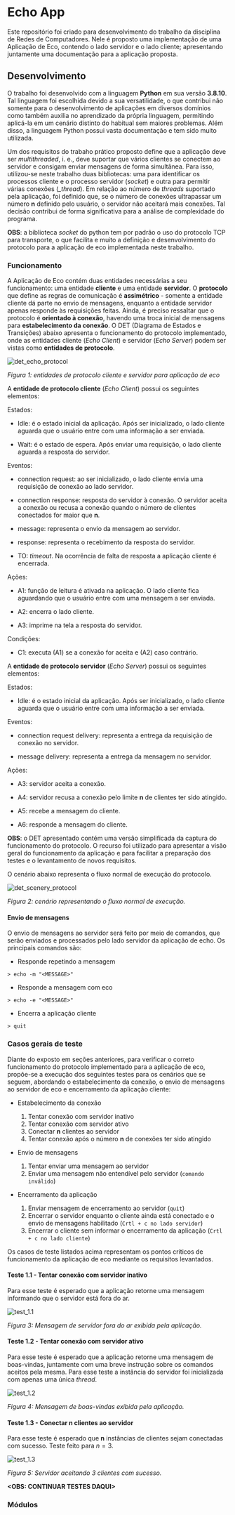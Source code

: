 # Echo App

Este repositório foi criado para desenvolvimento do trabalho da disciplina de Redes de Computadores. Nele é proposto uma implementação de uma Aplicação de Eco, contendo o lado servidor e o lado cliente; apresentando juntamente uma documentação para a aplicação proposta. 

## Desenvolvimento

O trabalho foi desenvolvido com a linguagem **Python** em sua versão **3.8.10**. Tal linguagem foi escolhida devido a sua versatilidade, o que contribui não somente para o desenvolvimento de aplicações em diversos domínios como também auxilia no aprendizado da própria linguagem, permitindo aplicá-la em um cenário distinto do habitual sem maiores problemas. Além disso, a linguagem Python possui vasta documentação e tem sido muito utilizada.

Um dos requisitos do trabaho prático proposto define que a aplicação deve ser *multithreaded*, i. e., deve suportar que vários clientes se conectem ao servidor e consigam enviar mensagens de forma simultânea. Para isso, utilizou-se neste trabalho duas bibliotecas: uma para identificar os processos cliente e o processo servidor (*socket*) e outra para permitir várias conexões (*_thread*). Em relação ao número de *threads* suportado pela aplicação, foi definido que, se o número de conexões ultrapassar um número **n** definido pelo usuário, o servidor não aceitará mais conexões. Tal decisão contribui de forma significativa para a análise de complexidade do programa.

**OBS**: a biblioteca *socket* do python tem por padrão o uso do protocolo TCP para transporte, o que facilita e muito a definição e desenvolvimento do protocolo para a aplicação de eco implementada neste trabalho.

### Funcionamento

A Aplicação de Eco contém duas entidades necessárias a seu funcionamento: uma entidade **cliente** e uma entidade **servidor**. O **protocolo** que define as regras de comunicação é **assimétrico** - somente a entidade cliente dá parte no envio de mensagens, enquanto a entidade servidor apenas responde às requisições feitas. Ainda, é preciso ressaltar que o protocolo é **orientado à conexão**, havendo uma troca inicial de mensagens para **estabelecimento da conexão**. O DET (Diagrama de Estados e Transições) abaixo apresenta o funcionamento do protocolo implementado, onde as entidades cliente (*Echo Client*) e servidor (*Echo Server*) podem ser vistas como **entidades de protocolo**.

![det_echo_protocol](images/det/echo_DET.jpg)

*Figura 1: entidades de protocolo cliente e servidor para aplicação de eco*

A **entidade de protocolo cliente** (*Echo Client*) possui os seguintes elementos:

Estados:

- Idle: é o estado inicial da aplicação. Após ser inicializado, o lado cliente aguarda que o usuário entre com uma informação a ser enviada.

- Wait: é o estado de espera. Após enviar uma requisição, o lado cliente aguarda a resposta do servidor. 

Eventos:

- connection request: ao ser inicializado, o lado cliente envia uma requisição de conexão ao lado servidor.

- connection response: resposta do servidor à conexão. O servidor aceita a conexão ou recusa a conexão quando o número de clientes conectados for maior que **n**. 

- message: representa o envio da mensagem ao servidor.

- response: representa o recebimento da resposta do servidor. 

- TO: *timeout*. Na ocorrência de falta de resposta a aplicação cliente é encerrada.

Ações: 

- A1: função de leitura é ativada na aplicação. O lado cliente fica aguardando que o usuário entre com uma mensagem a ser enviada. 

- A2: encerra o lado cliente. 

- A3: imprime na tela a resposta do servidor.

Condições:

- C1: executa (A1) se a conexão for aceita e (A2) caso contrário.

A **entidade de protocolo servidor** (*Echo Server*) possui os seguintes elementos:

Estados:

- Idle: é o estado inicial da aplicação. Após ser inicializado, o lado cliente aguarda que o usuário entre com uma informação a ser enviada.

Eventos:

- connection request delivery: representa a entrega da requisição de conexão no servidor.

- message delivery: representa a entrega da mensagem no servidor.

Ações: 

- A3: servidor aceita a conexão.

- A4: servidor recusa a conexão pelo limite **n** de clientes ter sido atingido. 

- A5: recebe a mensagem do cliente.

- A6: responde a mensagem do cliente. 

**OBS**: o DET apresentado contém uma versão simplificada da captura do funcionamento do protocolo. O recurso foi utilizado para apresentar a visão geral do funcionamento da aplicação e para facilitar a preparação dos testes e o levantamento de novos requisitos. 

O cenário abaixo representa o fluxo normal de execução do protocolo.

![det_scenery_protocol](images/scenery/echo_scenery_01.jpg)

*Figura 2: cenário representando o fluxo normal de execução.*

#### Envio de mensagens

O envio de mensagens ao servidor será feito por meio de comandos, que serão enviados e processados pelo lado servidor da aplicação de echo. Os principais comandos são:

* Responde repetindo a mensagem
```console
> echo -m "<MESSAGE>"
```

* Responde a mensagem com eco
```console
> echo -e "<MESSAGE>"
```

* Encerra a aplicação cliente
```console
> quit
```
### Casos gerais de teste

Diante do exposto em seções anteriores, para verificar o correto funcionamento do protocolo implementado para a aplicação de eco, propõe-se a execução dos seguintes testes para os cenários que se seguem, abordando o estabelecimento da conexão, o envio de mensagens ao servidor de eco e encerramento da aplicação cliente:

- Estabelecimento da conexão

    1. Tentar conexão com servidor inativo
    2. Tentar conexão com servidor ativo
    3. Conectar **n** clientes ao servidor
    4. Tentar conexão após o número **n** de conexões ter sido atingido

* Envio de mensagens

    1. Tentar enviar uma mensagem ao servidor
    2. Enviar uma mensagem não entendível pelo servidor (`comando inválido`)

+ Encerramento da aplicação

    1. Enviar mensagem de encerramento ao servidor (`quit`) 
    2. Encerrar o servidor enquanto o cliente ainda está conectado e o envio de mensagens habilitado (`Crtl + c no lado servidor`)
    3. Encerrar o cliente sem informar o encerramento da aplicação (`Crtl + c no lado cliente`)

Os casos de teste listados acima representam os pontos críticos de funcionamento da aplicação de eco mediante os requisitos levantados. 

#### Teste 1.1 - Tentar conexão com servidor inativo

Para esse teste é esperado que a aplicação retorne uma mensagem informando que o servidor está fora do ar.

![test_1.1](images/tests/test_1.1.jpg)

*Figura 3: Mensagem de servidor fora do ar exibida pela aplicação.*

#### Teste 1.2 - Tentar conexão com servidor ativo

Para esse teste é esperado que a aplicação retorne uma mensagem de boas-vindas, juntamente com uma breve instrução sobre os comandos aceitos pela mesma. Para esse teste a instância do servidor foi inicializada com apenas uma única _thread_.

![test_1.2](images/tests/test_1.2.jpg)

*Figura 4: Mensagem de boas-vindas exibida pela aplicação.*

#### Teste 1.3 - Conectar **n** clientes ao servidor

Para esse teste é esperado que **n** instâncias de clientes sejam conectadas com sucesso. Teste feito para $n = 3$.

![test_1.3](images/tests/test_1.3.jpg)

*Figura 5: Servidor aceitando 3 clientes com sucesso.*

**<OBS: CONTINUAR TESTES DAQUI>**

### Módulos











